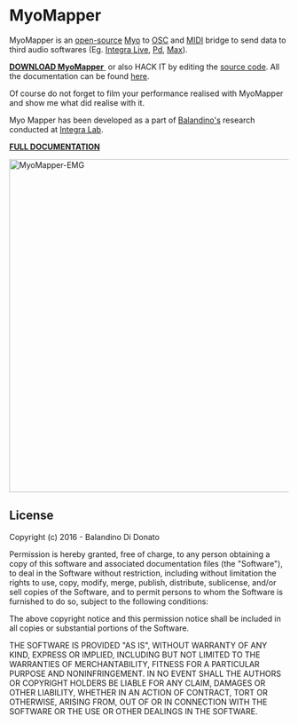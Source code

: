 # MyoMapper
MyoMapper is an <a href="https://opensource.org/">open-source</a> <a href="https://www.myo.com/">Myo</a> to <a href="http://opensoundcontrol.org/">OSC</a> and <a href="https://www.midi.org/">MIDI</a> bridge to send data to third audio softwares (Eg. <a href="http://www.integralive.org/">Integra Live</a>, <a href="https://puredata.info/">Pd</a>, <a href="https://cycling74.com/products/max/">Max</a>).

<a href="https://github.com/balandinodidonato/MyoMapper/releases"><strong>DOWNLOAD MyoMapper</strong> </a> or also HACK IT by editing the <a href="https://github.com/balandinodidonato/MyoMapper">source code</a>. All the documentation can be found <a href="https://github.com/balandinodidonato/MyoMapper/wiki">here</a>.

Of course do not forget to film your performance realised with MyoMapper and show me what did realise with it.

Myo Mapper has been developed as a part of <a href="http://www.balandinodidonato.com/">Balandino's</a> research conducted at <a href="http://www.integra.io/lab">Integra Lab</a>.

[**FULL DOCUMENTATION**](https://github.com/balandinodidonato/MyoMapper/wiki)

<img src="https://raw.githubusercontent.com/balandinodidonato/MyoMapper/documentatation/docs/MyoMapper.png" width="600" alt="MyoMapper-EMG" />


## License

Copyright (c)  2016 - Balandino Di Donato

Permission is hereby granted, free of charge, to any person obtaining a copy
of this software and associated documentation files (the "Software"), to deal
in the Software without restriction, including without limitation the rights
to use, copy, modify, merge, publish, distribute, sublicense, and/or sell
copies of the Software, and to permit persons to whom the Software is
furnished to do so, subject to the following conditions:

The above copyright notice and this permission notice shall be included in
all copies or substantial portions of the Software.

THE SOFTWARE IS PROVIDED "AS IS", WITHOUT WARRANTY OF ANY KIND, EXPRESS OR
IMPLIED, INCLUDING BUT NOT LIMITED TO THE WARRANTIES OF MERCHANTABILITY,
FITNESS FOR A PARTICULAR PURPOSE AND NONINFRINGEMENT. IN NO EVENT SHALL THE
AUTHORS OR COPYRIGHT HOLDERS BE LIABLE FOR ANY CLAIM, DAMAGES OR OTHER
LIABILITY, WHETHER IN AN ACTION OF CONTRACT, TORT OR OTHERWISE, ARISING FROM,
OUT OF OR IN CONNECTION WITH THE SOFTWARE OR THE USE OR OTHER DEALINGS IN
THE SOFTWARE.
